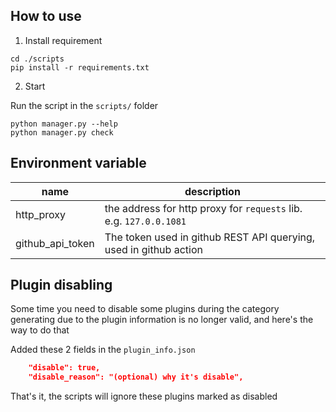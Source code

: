 ## How to use

1. Install requirement

```
cd ./scripts
pip install -r requirements.txt
```

2. Start

Run the script in the `scripts/` folder

```
python manager.py --help
python manager.py check
```

## Environment variable

| name | description |
| --- | --- |
| http_proxy | the address for http proxy for `requests` lib. e.g. `127.0.0.1081` |
| github_api_token | The token used in github REST API querying, used in github action |


## Plugin disabling

Some time you need to disable some plugins during the category generating due to the plugin information is no longer valid, and here's the way to do that

Added these 2 fields in the `plugin_info.json`

```json
    "disable": true,
    "disable_reason": "(optional) why it's disable",
```

That's it, the scripts will ignore these plugins marked as disabled
